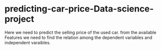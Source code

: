 # predicting-car-price-Data-science-project

Here we need to predict the selling price of the  used car.
from the available Features  we need to find the relation among the dependent variables and independent varaibles.
